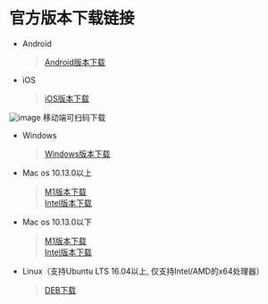 # 官方版本下载链接
* Android
    > [Android版本下载](https://dl.js7.link/quickq/download/quickq.apk)
* iOS
    > [iOS版本下载](https://js66.fun/apps)
    > 
![image](https://user-images.githubusercontent.com/94595489/142377742-34ffa5f0-cb32-4d8f-b713-3bd792f35136.png)
移动端可扫码下载
* Windows
    > [Windows版本下载](https://dl.js7.link/quickq/download/win32-67-installer.exe)
* Mac os 10.13.0以上
     > [M1版本下载](https://dl.js7.link/quickq/download/darwin-quickq-arm.dmg)                                                                                                        
     [Intel版本下载](https://dl.js7.link/quickq/download/darwin-quickq.dmg)
* Mac os 10.13.0以下
     > [M1版本下载](https://dl.js7.link/quickq/download/QuickQ-for-macOS-arm.zip)                                                                                                        
     [Intel版本下载](https://dl.js7.link/quickq/download/QuickQ-for-macOS.zip)
* Linux（支持Ubuntu LTS 16.04以上, 仅支持Intel/AMD的x64处理器）
     > [DEB下载](https://dl.js7.link/quickq/download/linux-quickq.deb)          
